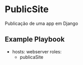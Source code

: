 PublicSite
==========

Publicação de uma app em Django

Example Playbook
----------------

- hosts: webserver
  roles:
  - publicaSite


